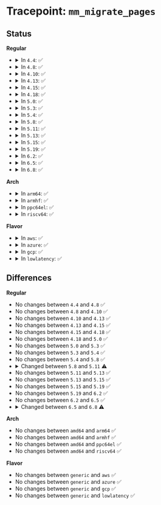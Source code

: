 # Tracepoint: <code>mm_migrate_pages</code>

## Status
<b>Regular</b>
<ul>
<li>
<details>
<summary>In <code>4.4</code>: ✅</summary>

Event:

```c
struct trace_event_raw_mm_migrate_pages {
    struct trace_entry ent;
    long unsigned int succeeded;
    long unsigned int failed;
    enum migrate_mode mode;
    int reason;
    char __data[0];
};
```
Function:

```c
void trace_event_raw_event_mm_migrate_pages(void *__data, long unsigned int succeeded, long unsigned int failed, enum migrate_mode mode, int reason);
```
</details>
</li>
<li>
<details>
<summary>In <code>4.8</code>: ✅</summary>

Event:

```c
struct trace_event_raw_mm_migrate_pages {
    struct trace_entry ent;
    long unsigned int succeeded;
    long unsigned int failed;
    enum migrate_mode mode;
    int reason;
    char __data[0];
};
```
Function:

```c
void trace_event_raw_event_mm_migrate_pages(void *__data, long unsigned int succeeded, long unsigned int failed, enum migrate_mode mode, int reason);
```
</details>
</li>
<li>
<details>
<summary>In <code>4.10</code>: ✅</summary>

Event:

```c
struct trace_event_raw_mm_migrate_pages {
    struct trace_entry ent;
    long unsigned int succeeded;
    long unsigned int failed;
    enum migrate_mode mode;
    int reason;
    char __data[0];
};
```
Function:

```c
void trace_event_raw_event_mm_migrate_pages(void *__data, long unsigned int succeeded, long unsigned int failed, enum migrate_mode mode, int reason);
```
</details>
</li>
<li>
<details>
<summary>In <code>4.13</code>: ✅</summary>

Event:

```c
struct trace_event_raw_mm_migrate_pages {
    struct trace_entry ent;
    long unsigned int succeeded;
    long unsigned int failed;
    enum migrate_mode mode;
    int reason;
    char __data[0];
};
```
Function:

```c
void trace_event_raw_event_mm_migrate_pages(void *__data, long unsigned int succeeded, long unsigned int failed, enum migrate_mode mode, int reason);
```
</details>
</li>
<li>
<details>
<summary>In <code>4.15</code>: ✅</summary>

Event:

```c
struct trace_event_raw_mm_migrate_pages {
    struct trace_entry ent;
    long unsigned int succeeded;
    long unsigned int failed;
    enum migrate_mode mode;
    int reason;
    char __data[0];
};
```
Function:

```c
void trace_event_raw_event_mm_migrate_pages(void *__data, long unsigned int succeeded, long unsigned int failed, enum migrate_mode mode, int reason);
```
</details>
</li>
<li>
<details>
<summary>In <code>4.18</code>: ✅</summary>

Event:

```c
struct trace_event_raw_mm_migrate_pages {
    struct trace_entry ent;
    long unsigned int succeeded;
    long unsigned int failed;
    enum migrate_mode mode;
    int reason;
    char __data[0];
};
```
Function:

```c
void trace_event_raw_event_mm_migrate_pages(void *__data, long unsigned int succeeded, long unsigned int failed, enum migrate_mode mode, int reason);
```
</details>
</li>
<li>
<details>
<summary>In <code>5.0</code>: ✅</summary>

Event:

```c
struct trace_event_raw_mm_migrate_pages {
    struct trace_entry ent;
    long unsigned int succeeded;
    long unsigned int failed;
    enum migrate_mode mode;
    int reason;
    char __data[0];
};
```
Function:

```c
void trace_event_raw_event_mm_migrate_pages(void *__data, long unsigned int succeeded, long unsigned int failed, enum migrate_mode mode, int reason);
```
</details>
</li>
<li>
<details>
<summary>In <code>5.3</code>: ✅</summary>

Event:

```c
struct trace_event_raw_mm_migrate_pages {
    struct trace_entry ent;
    long unsigned int succeeded;
    long unsigned int failed;
    enum migrate_mode mode;
    int reason;
    char __data[0];
};
```
Function:

```c
void trace_event_raw_event_mm_migrate_pages(void *__data, long unsigned int succeeded, long unsigned int failed, enum migrate_mode mode, int reason);
```
</details>
</li>
<li>
<details>
<summary>In <code>5.4</code>: ✅</summary>

Event:

```c
struct trace_event_raw_mm_migrate_pages {
    struct trace_entry ent;
    long unsigned int succeeded;
    long unsigned int failed;
    enum migrate_mode mode;
    int reason;
    char __data[0];
};
```
Function:

```c
void trace_event_raw_event_mm_migrate_pages(void *__data, long unsigned int succeeded, long unsigned int failed, enum migrate_mode mode, int reason);
```
</details>
</li>
<li>
<details>
<summary>In <code>5.8</code>: ✅</summary>

Event:

```c
struct trace_event_raw_mm_migrate_pages {
    struct trace_entry ent;
    long unsigned int succeeded;
    long unsigned int failed;
    enum migrate_mode mode;
    int reason;
    char __data[0];
};
```
Function:

```c
void trace_event_raw_event_mm_migrate_pages(void *__data, long unsigned int succeeded, long unsigned int failed, enum migrate_mode mode, int reason);
```
</details>
</li>
<li>
<details>
<summary>In <code>5.11</code>: ✅</summary>

Event:

```c
struct trace_event_raw_mm_migrate_pages {
    struct trace_entry ent;
    long unsigned int succeeded;
    long unsigned int failed;
    long unsigned int thp_succeeded;
    long unsigned int thp_failed;
    long unsigned int thp_split;
    enum migrate_mode mode;
    int reason;
    char __data[0];
};
```
Function:

```c
void trace_event_raw_event_mm_migrate_pages(void *__data, long unsigned int succeeded, long unsigned int failed, long unsigned int thp_succeeded, long unsigned int thp_failed, long unsigned int thp_split, enum migrate_mode mode, int reason);
```
</details>
</li>
<li>
<details>
<summary>In <code>5.13</code>: ✅</summary>

Event:

```c
struct trace_event_raw_mm_migrate_pages {
    struct trace_entry ent;
    long unsigned int succeeded;
    long unsigned int failed;
    long unsigned int thp_succeeded;
    long unsigned int thp_failed;
    long unsigned int thp_split;
    enum migrate_mode mode;
    int reason;
    char __data[0];
};
```
Function:

```c
void trace_event_raw_event_mm_migrate_pages(void *__data, long unsigned int succeeded, long unsigned int failed, long unsigned int thp_succeeded, long unsigned int thp_failed, long unsigned int thp_split, enum migrate_mode mode, int reason);
```
</details>
</li>
<li>
<details>
<summary>In <code>5.15</code>: ✅</summary>

Event:

```c
struct trace_event_raw_mm_migrate_pages {
    struct trace_entry ent;
    long unsigned int succeeded;
    long unsigned int failed;
    long unsigned int thp_succeeded;
    long unsigned int thp_failed;
    long unsigned int thp_split;
    enum migrate_mode mode;
    int reason;
    char __data[0];
};
```
Function:

```c
void trace_event_raw_event_mm_migrate_pages(void *__data, long unsigned int succeeded, long unsigned int failed, long unsigned int thp_succeeded, long unsigned int thp_failed, long unsigned int thp_split, enum migrate_mode mode, int reason);
```
</details>
</li>
<li>
<details>
<summary>In <code>5.19</code>: ✅</summary>

Event:

```c
struct trace_event_raw_mm_migrate_pages {
    struct trace_entry ent;
    long unsigned int succeeded;
    long unsigned int failed;
    long unsigned int thp_succeeded;
    long unsigned int thp_failed;
    long unsigned int thp_split;
    enum migrate_mode mode;
    int reason;
    char __data[0];
};
```
Function:

```c
void trace_event_raw_event_mm_migrate_pages(void *__data, long unsigned int succeeded, long unsigned int failed, long unsigned int thp_succeeded, long unsigned int thp_failed, long unsigned int thp_split, enum migrate_mode mode, int reason);
```
</details>
</li>
<li>
<details>
<summary>In <code>6.2</code>: ✅</summary>

Event:

```c
struct trace_event_raw_mm_migrate_pages {
    struct trace_entry ent;
    long unsigned int succeeded;
    long unsigned int failed;
    long unsigned int thp_succeeded;
    long unsigned int thp_failed;
    long unsigned int thp_split;
    enum migrate_mode mode;
    int reason;
    char __data[0];
};
```
Function:

```c
void trace_event_raw_event_mm_migrate_pages(void *__data, long unsigned int succeeded, long unsigned int failed, long unsigned int thp_succeeded, long unsigned int thp_failed, long unsigned int thp_split, enum migrate_mode mode, int reason);
```
</details>
</li>
<li>
<details>
<summary>In <code>6.5</code>: ✅</summary>

Event:

```c
struct trace_event_raw_mm_migrate_pages {
    struct trace_entry ent;
    long unsigned int succeeded;
    long unsigned int failed;
    long unsigned int thp_succeeded;
    long unsigned int thp_failed;
    long unsigned int thp_split;
    enum migrate_mode mode;
    int reason;
    char __data[0];
};
```
Function:

```c
void trace_event_raw_event_mm_migrate_pages(void *__data, long unsigned int succeeded, long unsigned int failed, long unsigned int thp_succeeded, long unsigned int thp_failed, long unsigned int thp_split, enum migrate_mode mode, int reason);
```
</details>
</li>
<li>
<details>
<summary>In <code>6.8</code>: ✅</summary>

Event:

```c
struct trace_event_raw_mm_migrate_pages {
    struct trace_entry ent;
    long unsigned int succeeded;
    long unsigned int failed;
    long unsigned int thp_succeeded;
    long unsigned int thp_failed;
    long unsigned int thp_split;
    long unsigned int large_folio_split;
    enum migrate_mode mode;
    int reason;
    char __data[0];
};
```
Function:

```c
void trace_event_raw_event_mm_migrate_pages(void *__data, long unsigned int succeeded, long unsigned int failed, long unsigned int thp_succeeded, long unsigned int thp_failed, long unsigned int thp_split, long unsigned int large_folio_split, enum migrate_mode mode, int reason);
```
</details>
</li>
</ul>
<b>Arch</b>
<ul>
<li>
<details>
<summary>In <code>arm64</code>: ✅</summary>

Event:

```c
struct trace_event_raw_mm_migrate_pages {
    struct trace_entry ent;
    long unsigned int succeeded;
    long unsigned int failed;
    enum migrate_mode mode;
    int reason;
    char __data[0];
};
```
Function:

```c
void trace_event_raw_event_mm_migrate_pages(void *__data, long unsigned int succeeded, long unsigned int failed, enum migrate_mode mode, int reason);
```
</details>
</li>
<li>
<details>
<summary>In <code>armhf</code>: ✅</summary>

Event:

```c
struct trace_event_raw_mm_migrate_pages {
    struct trace_entry ent;
    long unsigned int succeeded;
    long unsigned int failed;
    enum migrate_mode mode;
    int reason;
    char __data[0];
};
```
Function:

```c
void trace_event_raw_event_mm_migrate_pages(void *__data, long unsigned int succeeded, long unsigned int failed, enum migrate_mode mode, int reason);
```
</details>
</li>
<li>
<details>
<summary>In <code>ppc64el</code>: ✅</summary>

Event:

```c
struct trace_event_raw_mm_migrate_pages {
    struct trace_entry ent;
    long unsigned int succeeded;
    long unsigned int failed;
    enum migrate_mode mode;
    int reason;
    char __data[0];
};
```
Function:

```c
void trace_event_raw_event_mm_migrate_pages(void *__data, long unsigned int succeeded, long unsigned int failed, enum migrate_mode mode, int reason);
```
</details>
</li>
<li>
<details>
<summary>In <code>riscv64</code>: ✅</summary>

Event:

```c
struct trace_event_raw_mm_migrate_pages {
    struct trace_entry ent;
    long unsigned int succeeded;
    long unsigned int failed;
    enum migrate_mode mode;
    int reason;
    char __data[0];
};
```
Function:

```c
void trace_event_raw_event_mm_migrate_pages(void *__data, long unsigned int succeeded, long unsigned int failed, enum migrate_mode mode, int reason);
```
</details>
</li>
</ul>
<b>Flavor</b>
<ul>
<li>
<details>
<summary>In <code>aws</code>: ✅</summary>

Event:

```c
struct trace_event_raw_mm_migrate_pages {
    struct trace_entry ent;
    long unsigned int succeeded;
    long unsigned int failed;
    enum migrate_mode mode;
    int reason;
    char __data[0];
};
```
Function:

```c
void trace_event_raw_event_mm_migrate_pages(void *__data, long unsigned int succeeded, long unsigned int failed, enum migrate_mode mode, int reason);
```
</details>
</li>
<li>
<details>
<summary>In <code>azure</code>: ✅</summary>

Event:

```c
struct trace_event_raw_mm_migrate_pages {
    struct trace_entry ent;
    long unsigned int succeeded;
    long unsigned int failed;
    enum migrate_mode mode;
    int reason;
    char __data[0];
};
```
Function:

```c
void trace_event_raw_event_mm_migrate_pages(void *__data, long unsigned int succeeded, long unsigned int failed, enum migrate_mode mode, int reason);
```
</details>
</li>
<li>
<details>
<summary>In <code>gcp</code>: ✅</summary>

Event:

```c
struct trace_event_raw_mm_migrate_pages {
    struct trace_entry ent;
    long unsigned int succeeded;
    long unsigned int failed;
    enum migrate_mode mode;
    int reason;
    char __data[0];
};
```
Function:

```c
void trace_event_raw_event_mm_migrate_pages(void *__data, long unsigned int succeeded, long unsigned int failed, enum migrate_mode mode, int reason);
```
</details>
</li>
<li>
<details>
<summary>In <code>lowlatency</code>: ✅</summary>

Event:

```c
struct trace_event_raw_mm_migrate_pages {
    struct trace_entry ent;
    long unsigned int succeeded;
    long unsigned int failed;
    enum migrate_mode mode;
    int reason;
    char __data[0];
};
```
Function:

```c
void trace_event_raw_event_mm_migrate_pages(void *__data, long unsigned int succeeded, long unsigned int failed, enum migrate_mode mode, int reason);
```
</details>
</li>
</ul>

## Differences
<b>Regular</b>
<ul>
<li>
No changes between <code>4.4</code> and <code>4.8</code> ✅
</li>
<li>
No changes between <code>4.8</code> and <code>4.10</code> ✅
</li>
<li>
No changes between <code>4.10</code> and <code>4.13</code> ✅
</li>
<li>
No changes between <code>4.13</code> and <code>4.15</code> ✅
</li>
<li>
No changes between <code>4.15</code> and <code>4.18</code> ✅
</li>
<li>
No changes between <code>4.18</code> and <code>5.0</code> ✅
</li>
<li>
No changes between <code>5.0</code> and <code>5.3</code> ✅
</li>
<li>
No changes between <code>5.3</code> and <code>5.4</code> ✅
</li>
<li>
No changes between <code>5.4</code> and <code>5.8</code> ✅
</li>
<li>
<details>
<summary>Changed between <code>5.8</code> and <code>5.11</code> ⚠️</summary>
<ul>
<li>
<b>Event changed. </b>
</li>
<li>
<b>Field added. </b>
<code>long unsigned int thp_succeeded</code>
</li>
<li>
<b>Field added. </b>
<code>long unsigned int thp_failed</code>
</li>
<li>
<b>Field added. </b>
<code>long unsigned int thp_split</code>
</li>
<li>
<b>Func changed. </b>
</li>
<li>
<b>Param added. </b>
<code>long unsigned int thp_succeeded</code>
</li>
<li>
<b>Param added. </b>
<code>long unsigned int thp_failed</code>
</li>
<li>
<b>Param added. </b>
<code>long unsigned int thp_split</code>
</li>
<li>
<b>Param reordered. </b>
<code>__data, succeeded, failed, mode, reason</code> ➡️ <code>__data, succeeded, failed, thp_succeeded, thp_failed, thp_split, mode, reason</code>
</li>
</ul>
</details>
</li>
<li>
No changes between <code>5.11</code> and <code>5.13</code> ✅
</li>
<li>
No changes between <code>5.13</code> and <code>5.15</code> ✅
</li>
<li>
No changes between <code>5.15</code> and <code>5.19</code> ✅
</li>
<li>
No changes between <code>5.19</code> and <code>6.2</code> ✅
</li>
<li>
No changes between <code>6.2</code> and <code>6.5</code> ✅
</li>
<li>
<details>
<summary>Changed between <code>6.5</code> and <code>6.8</code> ⚠️</summary>
<ul>
<li>
<b>Event changed. </b>
</li>
<li>
<b>Field added. </b>
<code>long unsigned int large_folio_split</code>
</li>
<li>
<b>Func changed. </b>
</li>
<li>
<b>Param added. </b>
<code>long unsigned int large_folio_split</code>
</li>
<li>
<b>Param reordered. </b>
<code>__data, succeeded, failed, thp_succeeded, thp_failed, thp_split, mode, reason</code> ➡️ <code>__data, succeeded, failed, thp_succeeded, thp_failed, thp_split, large_folio_split, mode, reason</code>
</li>
</ul>
</details>
</li>
</ul>
<b>Arch</b>
<ul>
<li>
No changes between <code>amd64</code> and <code>arm64</code> ✅
</li>
<li>
No changes between <code>amd64</code> and <code>armhf</code> ✅
</li>
<li>
No changes between <code>amd64</code> and <code>ppc64el</code> ✅
</li>
<li>
No changes between <code>amd64</code> and <code>riscv64</code> ✅
</li>
</ul>
<b>Flavor</b>
<ul>
<li>
No changes between <code>generic</code> and <code>aws</code> ✅
</li>
<li>
No changes between <code>generic</code> and <code>azure</code> ✅
</li>
<li>
No changes between <code>generic</code> and <code>gcp</code> ✅
</li>
<li>
No changes between <code>generic</code> and <code>lowlatency</code> ✅
</li>
</ul>
